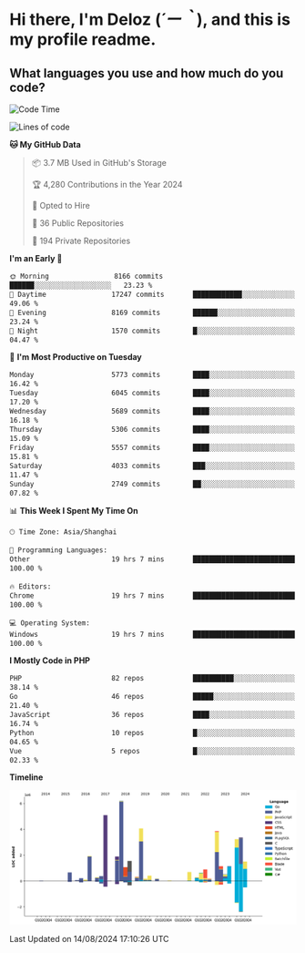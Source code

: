 # **Hi there, I'm Deloz (*´ー｀*), and this is my profile readme.**

## **What languages you use and how much do you code?**

<!--START_SECTION:waka-->
![Code Time](http://img.shields.io/badge/Code%20Time-4%2C548%20hrs%2034%20mins-blue)

![Lines of code](https://img.shields.io/badge/From%20Hello%20World%20I%27ve%20Written-41.7%20million%20lines%20of%20code-blue)

**🐱 My GitHub Data** 

> 📦 3.7 MB Used in GitHub's Storage 
 > 
> 🏆 4,280 Contributions in the Year 2024
 > 
> 💼 Opted to Hire
 > 
> 📜 36 Public Repositories 
 > 
> 🔑 194 Private Repositories 
 > 
**I'm an Early 🐤** 

```text
🌞 Morning                8166 commits        ██████░░░░░░░░░░░░░░░░░░░   23.23 % 
🌆 Daytime                17247 commits       ████████████░░░░░░░░░░░░░   49.06 % 
🌃 Evening                8169 commits        ██████░░░░░░░░░░░░░░░░░░░   23.24 % 
🌙 Night                  1570 commits        █░░░░░░░░░░░░░░░░░░░░░░░░   04.47 % 
```
📅 **I'm Most Productive on Tuesday** 

```text
Monday                   5773 commits        ████░░░░░░░░░░░░░░░░░░░░░   16.42 % 
Tuesday                  6045 commits        ████░░░░░░░░░░░░░░░░░░░░░   17.20 % 
Wednesday                5689 commits        ████░░░░░░░░░░░░░░░░░░░░░   16.18 % 
Thursday                 5306 commits        ████░░░░░░░░░░░░░░░░░░░░░   15.09 % 
Friday                   5557 commits        ████░░░░░░░░░░░░░░░░░░░░░   15.81 % 
Saturday                 4033 commits        ███░░░░░░░░░░░░░░░░░░░░░░   11.47 % 
Sunday                   2749 commits        ██░░░░░░░░░░░░░░░░░░░░░░░   07.82 % 
```


📊 **This Week I Spent My Time On** 

```text
🕑︎ Time Zone: Asia/Shanghai

💬 Programming Languages: 
Other                    19 hrs 7 mins       █████████████████████████   100.00 % 

🔥 Editors: 
Chrome                   19 hrs 7 mins       █████████████████████████   100.00 % 

💻 Operating System: 
Windows                  19 hrs 7 mins       █████████████████████████   100.00 % 
```

**I Mostly Code in PHP** 

```text
PHP                      82 repos            ██████████░░░░░░░░░░░░░░░   38.14 % 
Go                       46 repos            █████░░░░░░░░░░░░░░░░░░░░   21.40 % 
JavaScript               36 repos            ████░░░░░░░░░░░░░░░░░░░░░   16.74 % 
Python                   10 repos            █░░░░░░░░░░░░░░░░░░░░░░░░   04.65 % 
Vue                      5 repos             █░░░░░░░░░░░░░░░░░░░░░░░░   02.33 % 
```



**Timeline**

![Lines of Code chart](https://raw.githubusercontent.com/deloz/deloz/main/assets/bar_graph.png)


 Last Updated on 14/08/2024 17:10:26 UTC
<!--END_SECTION:waka-->

